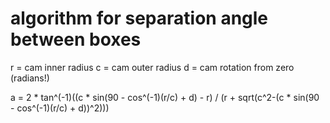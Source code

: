 # algorithm for separation angle between boxes

r = cam inner radius
c = cam outer radius
d = cam rotation from zero (radians!)

a = 2 * tan^(-1)((c * sin(90 - cos^(-1)(r/c) + d) - r) / (r + sqrt(c^2-(c * sin(90 - cos^(-1)(r/c) + d))^2)))

